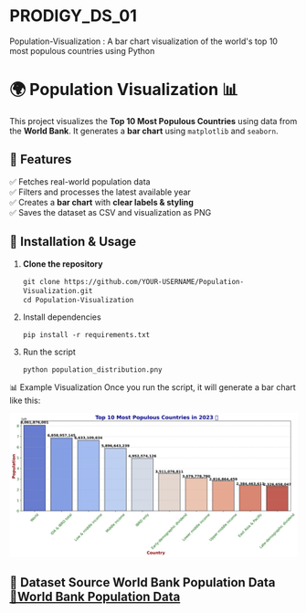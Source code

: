 # PRODIGY_DS_01
Population-Visualization : A bar chart visualization of the world's top 10 most populous countries using Python
# 🌍 Population Visualization 📊

This project visualizes the **Top 10 Most Populous Countries** using data from the **World Bank**. It generates a **bar chart** using `matplotlib` and `seaborn`.

## 📌 Features
✅ Fetches real-world population data  
✅ Filters and processes the latest available year  
✅ Creates a **bar chart** with **clear labels & styling**  
✅ Saves the dataset as CSV and visualization as PNG  

## 🔧 Installation & Usage
1. **Clone the repository**
   ```
   git clone https://github.com/YOUR-USERNAME/Population-Visualization.git
   cd Population-Visualization
2. Install dependencies
   ```
   pip install -r requirements.txt

3.  Run the script
    ```
    python population_distribution.pny

📊 Example Visualization
Once you run the script, it will generate a bar chart like this:

![Population Chart](population_distribution.png)

📁 Dataset Source
World Bank Population Data
[🔗World Bank Population Data](https://data.worldbank.org/indicator/SP.POP.TOTL)
---

